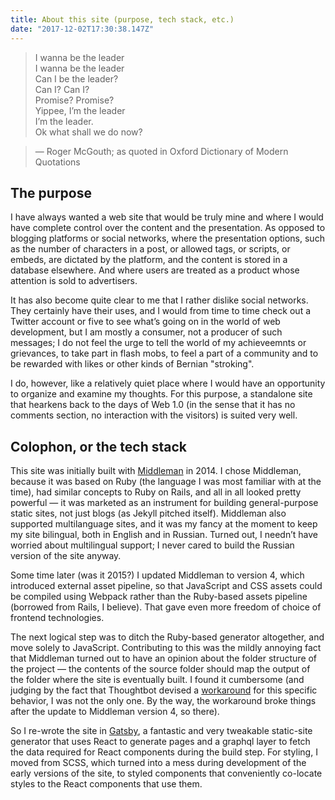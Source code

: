 ```yaml
---
title: About this site (purpose, tech stack, etc.)
date: "2017-12-02T17:30:38.147Z"
---
```


> I wanna be the leader  
> I wanna be the leader  
> Can I be the leader?  
> Can I? Can I?  
> Promise? Promise?  
> Yippee, I’m the leader  
> I’m the leader.  
> Ok what shall we do now?

> — Roger McGouth; as quoted in Oxford Dictionary of Modern Quotations

## The purpose

I have always wanted a web site that would be truly mine and where I would have complete
control over the content and the presentation. As opposed to blogging platforms or
social networks, where the presentation options, such as the number of characters in a post,
or allowed tags, or scripts, or embeds, are dictated by the platform, and the
content is stored in a database elsewhere. And where users are treated as a product
whose attention is sold to advertisers.

It has also become quite clear to me that I rather dislike social networks. They
certainly have their uses, and I would from time to time check out a Twitter account
or five to see what’s going on in the world of web development, but I am mostly
a consumer, not a producer of such messages; I do not feel the urge to tell the world
of my achieveemnts or grievances, to take part in flash mobs, to feel a part of
a community and to be rewarded with likes or other kinds of Bernian "stroking".

I do, however, like a relatively quiet place where I would have an opportunity to
organize and examine my thoughts. For this purpose, a standalone site that hearkens
back to the days of Web 1.0 (in the sense that it has no comments section, no interaction
with the visitors) is suited very well.

## Colophon, or the tech stack

This site was initially built with [Middleman](https://middlemanapp.com/) in 2014.
I chose Middleman, because it was based on Ruby (the language I was most familiar with
at the time), had similar concepts to Ruby on Rails, and all in all looked pretty powerful —
it was marketed as an instrument for building general-purpose static sites,
not just blogs (as Jekyll pitched itself). Middleman also supported multilanguage sites,
and it was my fancy at the moment to keep my site bilingual, both in English and in
Russian. Turned out, I needn’t have worried about multilingual support; I never cared
to build the Russian version of the site anyway.

Some time later (was it 2015?) I updated Middleman to version 4, which introduced
external asset pipeline, so that JavaScript and CSS assets could be compiled using
Webpack rather than the Ruby-based assets pipeline (borrowed from Rails, I believe).
That gave even more freedom of choice of frontend technologies.

The next logical step was to ditch the Ruby-based generator altogether, and move solely
to JavaScript. Contributing to this was the mildly annoying fact that Middleman turned
out to have an opinion about the folder structure of the project — the contents of the
source folder should map the output of the folder where the site is eventually built.
I found it cumbersome (and judging by the fact that Thoughtbot devised a
[workaround](https://github.com/thoughtbot/proteus-middleman/blob/50b3e0d6987e4e0f9cce2e057be77b6672059c52/extensions/views.rb)
for this specific behavior, I was not the only one. By the way, the workaround broke things
after the update to Middleman version 4, so there).

So I re-wrote the site in [Gatsby](https://www.gatsbyjs.org/), a fantastic and very tweakable
static-site generator that uses React to generate pages and a graphql
layer to fetch the data required for React components during the build step. For styling,
I moved from SCSS, which turned into a mess during development of the early versions of the site,
to styled components that conveniently co-locate styles to the React components that use them.
